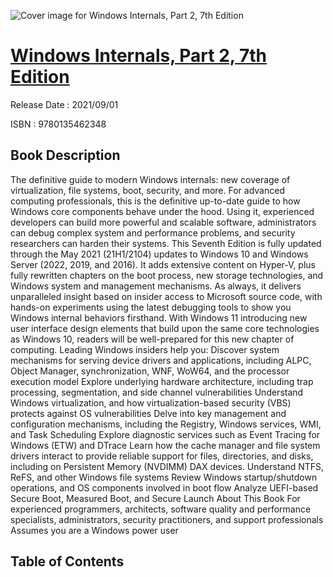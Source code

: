 ![Cover image for Windows Internals, Part 2, 7th Edition](https://imgdetail.ebookreading.net/cover/cover/202109/EB9780135462348.jpg)

[Windows Internals, Part 2, 7th Edition](https://ebookreading.net/view/book/Windows+Internals%2C+Part+2%2C+7th+Edition-EB9780135462348_1.html "Windows Internals, Part 2, 7th Edition")
====================================================================================================================

Release Date : 2021/09/01

ISBN : 9780135462348

Book Description
-----------------

The definitive guide to modern Windows internals: new coverage of virtualization, file systems, boot, security, and more.
For advanced computing professionals, this is the definitive up-to-date guide to how Windows core components behave under the hood. Using it, experienced developers can build more powerful and scalable software, administrators can debug complex system and performance problems, and security researchers can harden their systems. This Seventh Edition is fully updated through the May 2021 (21H1/2104) updates to Windows 10 and Windows Server (2022, 2019, and 2016). It adds extensive content on Hyper-V, plus fully rewritten chapters on the boot process, new storage technologies, and Windows system and management mechanisms. As always, it delivers unparalleled insight based on insider access to Microsoft source code, with hands-on experiments using the latest debugging tools to show you Windows internal behaviors firsthand. With Windows 11 introducing new user interface design elements that build upon the same core technologies as Windows 10, readers will be well-prepared for this new chapter of computing.
Leading Windows insiders help you:
Discover system mechanisms for serving device drivers and applications, including ALPC, Object Manager, synchronization, WNF, WoW64, and the processor execution model
Explore underlying hardware architecture, including trap processing, segmentation, and side channel vulnerabilities
Understand Windows virtualization, and how virtualization-based security (VBS) protects against OS vulnerabilities
Delve into key management and configuration mechanisms, including the Registry, Windows services, WMI, and Task Scheduling
Explore diagnostic services such as Event Tracing for Windows (ETW) and DTrace
Learn how the cache manager and file system drivers interact to provide reliable support for files, directories, and disks, including on Persistent Memory (NVDIMM) DAX devices.
Understand NTFS, ReFS, and other Windows file systems
Review Windows startup/shutdown operations, and OS components involved in boot flow
Analyze UEFI-based Secure Boot, Measured Boot, and Secure Launch
About This Book
For experienced programmers, architects, software quality and performance specialists, administrators, security practitioners, and support professionals
Assumes you are a Windows power user


Table of Contents
-----------------

